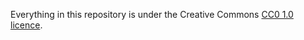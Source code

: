 Everything in this repository is under the Creative Commons [CC0 1.0
licence](https://creativecommons.org/publicdomain/zero/1.0/).

